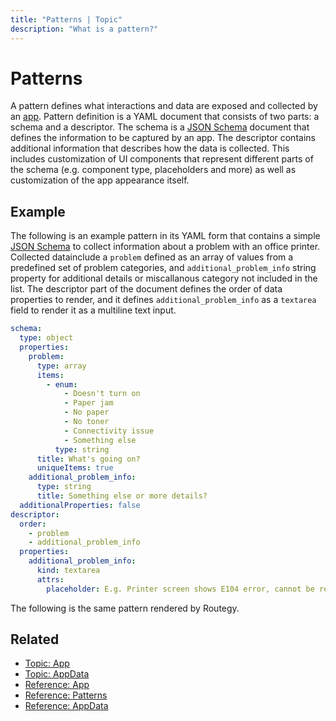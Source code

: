 ```yaml
---
title: "Patterns | Topic"
description: "What is a pattern?"
---
```


# Patterns

A pattern defines what interactions and data are exposed and collected by an [app](/reference/apps/). Pattern definition is a YAML document that consists of two parts: a schema and a descriptor. The schema is a [JSON Schema](https://json-schema.org/) document that defines the information to be captured by an app. The descriptor contains additional information that describes how the data is collected. This includes customization of UI components that represent different parts of the schema (e.g. component type, placeholders and more) as well as customization of the app appearance itself.

## Example

The following is an example pattern in its YAML form that contains a simple [JSON Schema](https://json-schema.org/) to collect information about a problem with an office printer. Collected datainclude a `problem` defined as an array of values from a predefined set of problem categories, and `additional_problem_info` string property for additional details or miscallanous category not included in the list. The descriptor part of the document defines the order of data properties to render, and it defines `additional_problem_info` as a `textarea` field to render it as a multiline text input.

```yaml
schema:
  type: object
  properties:
    problem:
      type: array
      items:
        - enum:
            - Doesn't turn on
            - Paper jam
            - No paper
            - No toner
            - Connectivity issue
            - Something else
          type: string
      title: What's going on?
      uniqueItems: true
    additional_problem_info:
      type: string
      title: Something else or more details?
  additionalProperties: false
descriptor:
  order:
    - problem
    - additional_problem_info
  properties:
    additional_problem_info:
      kind: textarea
      attrs:
        placeholder: E.g. Printer screen shows E104 error, cannot be reset and doesn't print
```

The following is the same pattern rendered by Routegy.
<CaptionedImage
  src="/images/patterns/office-printer-problem-pattern-preview.png"
  alt="A 'Printer issue' form generated from the Routegy schema defined above"
  width="85%"
/>

## Related

* [Topic: App](/topic/apps/)
* [Topic: AppData](/topic/app-data/)
* [Reference: App](/reference/apps/)
* [Reference: Patterns](/reference/patterns/)
* [Reference: AppData](/reference/app-data/)
